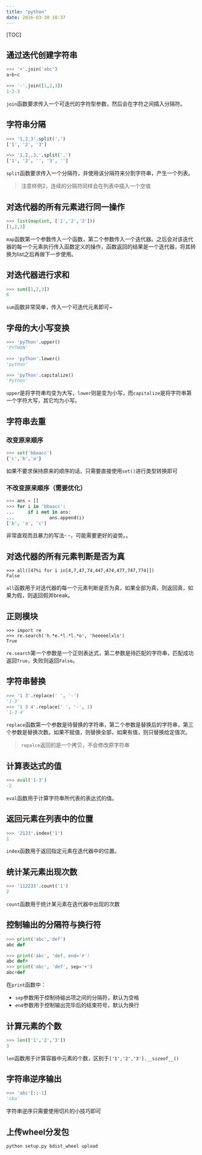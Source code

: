 ```yaml
---
title: "python"
date: 2016-03-30 10:37 
---
```

[TOC]

## 通过迭代创建字符串

``` python
>>> '+'.join('abc')
a+b+c

>>> '-'.join([1,2,3])
1-2-3
```

`join`函数要求传入一个可迭代的字符型参数，然后会在字符之间插入分隔符。

## 字符串分隔

``` python
>>> '1,2,3'.split(',')
['1', '2', '3']

>>> '1,2,,3,'.split(',')
['1', '2', '', '3', '']
```

`split`函数要求传入一个分隔符，并使用该分隔符来分割字符串，产生一个列表。

> 注意样例2，连续的分隔符同样会在列表中插入一个空值

## 对迭代器的所有元素进行同一操作

``` python
>>> list(map(int, ['1','2','3']))
[1,2,3]
```

`map`函数第一个参数传入一个函数，第二个参数传入一个迭代器。之后会对该迭代器的每一个元素执行传入函数定义的操作，函数返回的结果是一个迭代器，将其转换为list之后再做下一步使用。

## 对迭代器进行求和

``` python
>>> sum([1,2,3])
6
```

`sum`函数非常简单，传入一个可迭代元素即可~

## 字母的大小写变换

``` python
>>> 'pyThon'.upper()
'PYTHON'

>>> 'pyThon'.lower()
'python'

>>> 'pyThon'.capitalize()
'Python'
```

`upper`是将字符串均变为大写，`lower`则是变为小写，而`capitalize`是将字符串第一个字符大写，其它均为小写。


## 字符串去重

### 改变原来顺序

``` python
>>> set('bbaacc')
{'c','b','a'}
```

如果不要求保持原来的顺序的话，只需要直接使用`set()`进行类型转换即可

### 不改变原来顺序（需要优化）

``` python
>>> ans = []
>>> for i in 'bbaacc':
...     if i not in ans:
...             ans.append(i)
['b', 'a', 'c']
```

非常直观而且暴力的写法- -，可能需要更好的姿势。。

## 对迭代器的所有元素判断是否为真

```
>>> all([47%i for i in[4,7,47,74,447,474,477,747,774]])
False
```

`all`函数用于对迭代器的每一个元素判断是否为真，如果全部为真，则返回真，如果为假，则返回假并break。

## 正则模块

```
>>> import re
>>> re.search('h.*e.*l.*l.*o', 'heeeeelxlo')
True
```

`re.search`第一个参数是一个正则表达式，第二参数是待匹配的字符串，匹配成功返回`True`，失败则返回`False`。

## 字符串替换

``` python
>>> '1 3'.replace(' ', '-')
'1-3'
>>> '1 3 4'.replace(' ', '-', 1)
'1-3 4'
```

`replace`函数第一个参数是待替换的字符串，第二个参数是替换后的字符串，第三个参数是替换次数。如果不赋值，则替换全部，如果有值，则只替换给定值次。

> `repalce`返回的是一个拷贝，不会修改原字符串

## 计算表达式的值

``` python
>>> eval('1-3')
-2
```

`eval`函数用于计算字符串所代表的表达式的值。

## 返回元素在列表中的位置

``` python
>>> '2123'.index('1')
1
```

`index`函数用于返回指定元素在迭代器中的位置。

## 统计某元素出现次数

``` python
>>> '112233'.count('1')
2
```

`count`函数用于统计某元素在迭代器中出现的次数

## 控制输出的分隔符与换行符

``` python
>>> print('abc','def')
abc def

>>> print('abc', 'def, end='#')
abc def#
>>> print('abc', 'def', sep='+')
abc+def
```

在`print`函数中：
- `sep`参数用于控制待输出项之间的分隔符，默认为空格
- `end`参数用于控制输出完毕后的结束符号，默认为换行

## 计算元素的个数

```python
>>> len(['1','2','3'])
3
```

`len`函数用于计算容器中元素的个数，区别于`['1','2','3'].__sizeof__()`

## 字符串逆序输出

```python
>>> 'abc'[::-1]
'cba'
```

字符串逆序只需要使用切片的小技巧即可

## 上传wheel分发包

```python
python setup.py bdist_wheel upload
```

